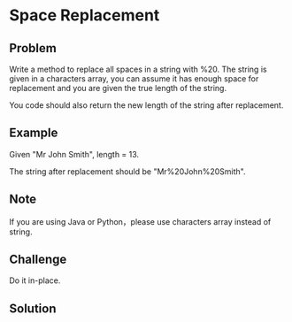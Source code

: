 Space Replacement
===


Problem
-------

Write a method to replace all spaces in a string with %20. The string is given in a characters array, you can assume it has enough space for replacement and you are given the true length of the string.

You code should also return the new length of the string after replacement.

Example
-------

Given "Mr John Smith", length = 13.

The string after replacement should be "Mr%20John%20Smith".

Note
---------

If you are using Java or Python，please use characters array instead of string.

Challenge
---------

Do it in-place.

Solution
--------
